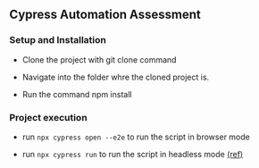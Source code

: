 ## Cypress Automation Assessment

### Setup and Installation

- Clone the project with git clone command

- Navigate into the folder whre the cloned project is.

- Run the command npm install

### Project execution

- run `npx cypress open --e2e` to run the script in browser  mode

- run `npx cypress run` to run the script in headless mode [(ref)](https://docs.cypress.io/guides/guides/command-line)


